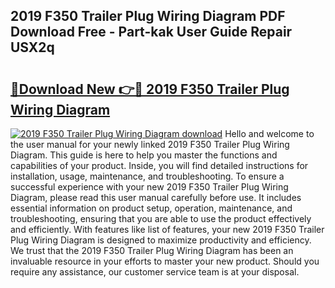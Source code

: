 ## 2019 F350 Trailer Plug Wiring Diagram PDF Download Free - Part-kak User Guide Repair USX2q

# <h2><a href="http://dfoj8tf.blite.top/?on=2019+F350+Trailer+Plug+Wiring+Diagram">🔗Download New 👉🔴 2019 F350 Trailer Plug Wiring Diagram</a></h2>

[![2019 F350 Trailer Plug Wiring Diagram download](https://i.imgur.com/lujVjoI.png)](http://dfoj8tf.blite.top/?on=2019+F350+Trailer+Plug+Wiring+Diagram)
Hello and welcome to the user manual for your newly linked 2019 F350 Trailer Plug Wiring Diagram. This guide is here to help you master the functions and capabilities of your product. Inside, you will find detailed instructions for installation, usage, maintenance, and troubleshooting. To ensure a successful experience with your new 2019 F350 Trailer Plug Wiring Diagram, please read this user manual carefully before use. It includes essential information on product setup, operation, maintenance, and troubleshooting, ensuring that you are able to use the product effectively and efficiently. With features like list of features, your new 2019 F350 Trailer Plug Wiring Diagram is designed to maximize productivity and efficiency. We trust that the 2019 F350 Trailer Plug Wiring Diagram has been an invaluable resource in your efforts to master your new product. Should you require any assistance, our customer service team is at your disposal.

